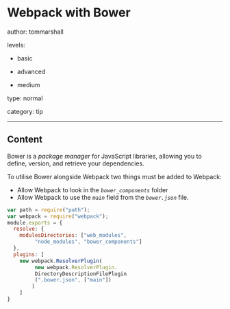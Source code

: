 # Webpack with Bower
author: tommarshall

levels:

  - basic

  - advanced

  - medium

type: normal

category: tip

---
## Content

Bower is a *package manager* for JavaScript libraries, allowing you to define, version, and retrieve your dependencies.

To utilise Bower alongside Webpack two things must be added to Webpack:
- Allow Webpack to look in the *`bower_components`* folder
- Allow Webpack to use the *`main`* field from the *`bower.json`* file.

```javascript
var path = require("path");
var webpack = require("webpack");
module.exports = {
  resolve: {
    modulesDirectories: ["web_modules", 
         "node_modules", "bower_components"]
  },
  plugins: [
    new webpack.ResolverPlugin(
         new webpack.ResolverPlugin.
         DirectoryDescriptionFilePlugin
         (".bower.json", ["main"])
        )
    ]
}
```